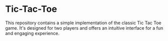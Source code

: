 # Tic-Tac-Toe
This repository contains a simple implementation of the classic Tic Tac Toe game. It's designed for two players and offers an intuitive interface for a fun and engaging experience.
